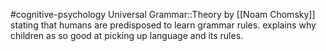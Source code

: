 #cognitive-psychology 
Universal Grammar::Theory by [[Noam Chomsky]] stating that humans are predisposed to learn grammar rules. explains why children as so good at picking up language and its rules.
<!--SR:!2024-04-09,3,250-->